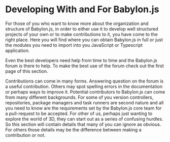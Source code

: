 # Developing With and For Babylon.js
For those of you who want to know more about the organization and structure of Babylon.js, in order to either use it to develop well structured projects of your own or to make contributions to it, you have come to the right place.  Here you will find where you can obtain Babylon.js in full or just the modules you need to import into you JavaScript or Typescript application.

Even the best developers need help from time to time and the Babylon.js forum is there to help. To make the best use of the forum check out the first page of this section.

Contributions can come in many forms. Answering question on the forum is a useful contribution. Others may spot spelling errors in the documentation or perhaps ways to improve it. Potential contributors to Babylon.js can come from many different backgrounds. For some of you version controllers, repositories, package managers and task runners are second nature and all you need to know are the requirements set by the Babylon.js core team for a pull-request to be accepted. For other of us, perhaps just wanting to explore the world of 3D, they can start out as a series of confusing hurdles. So this section will contain details that many of you can ignore as obvious. For others those details may be the difference between making a contribution or not.
